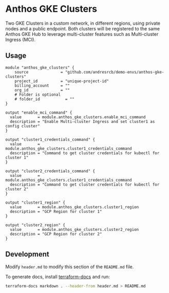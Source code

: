 # Anthos GKE Clusters

Two GKE Clusters in a custom network, in different regions, using private nodes and a public endpoint. Both clusters will be registered to the same Anthos GKE Hub to leverage multi-cluster features such as Multi-cluster Ingress (MCI).

## Usage

```hcl
module "anthos_gke_clusters" {
    source              = "github.com/andresrcb/demo-envs/anthos-gke-clusters"
    project_id          = "unique-project-id"
    billing_account     = ""
    org_id              = ""
    # Folder is optional
    # folder_id           = "" 
}

output "enable_mci_command" {
  value       = module.anthos_gke_clusters.enable_mci_command
  description = "Enable Multi-cluster Ingress and set cluster1 as config cluster"
}

output "cluster1_credentials_command" {
  value       = module.anthos_gke_clusters.cluster1_credentials_command
  description = "Command to get cluster credentials for kubectl for cluster 1"
}

output "cluster2_credentials_command" {
  value       = module.anthos_gke_clusters.cluster1_credentials_command
  description = "Command to get cluster credentials for kubectl for cluster 2"
}

output "cluster1_region" {
  value       = module.anthos_gke_clusters.cluster1_region
  description = "GCP Region for cluster 1"
}

output "cluster2_region" {
  value       = module.anthos_gke_clusters.cluster2_region
  description = "GCP Region for cluster 2"
}
```
## Development

Modify `header.md` to modify this section of the `README.md` file.

To generate docs, install [terraform-docs](https://github.com/terraform-docs/terraform-docs#installation) and run:
```sh
terraform-docs markdown . --header-from header.md > README.md
```